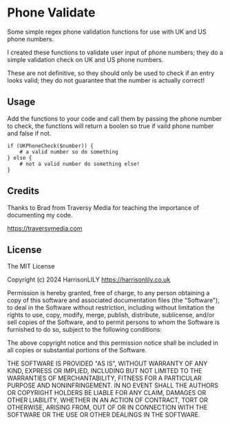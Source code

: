 # Phone Validate

Some simple regex phone validation functions for use with UK and US phone numbers.

I created these functions to validate user input of phone numbers; they do a simple validation check on UK and US phone numbers.

These are not definitive, so they should only be used to check if an entry looks valid; they do not guarantee that the number is actually correct!

## Usage

Add the functions to your code and call them by passing the phone number to check, the functions will return a boolen so true if vaild phone number and false if not.

```
if (UKPhoneCheck($number)) {
    # a valid number so do something
} else {
    # not a valid number do something else!
}
```

## Credits

Thanks to Brad from Traversy Media for teaching the importance of documenting my code.

https://traversymedia.com

## License

The MIT License

Copyright (c) 2024 HarrisonLILY https://harrisonlily.co.uk

Permission is hereby granted, free of charge, to any person obtaining a copy
of this software and associated documentation files (the "Software"), to deal
in the Software without restriction, including without limitation the rights
to use, copy, modify, merge, publish, distribute, sublicense, and/or sell
copies of the Software, and to permit persons to whom the Software is
furnished to do so, subject to the following conditions:

The above copyright notice and this permission notice shall be included in
all copies or substantial portions of the Software.

THE SOFTWARE IS PROVIDED "AS IS", WITHOUT WARRANTY OF ANY KIND, EXPRESS OR
IMPLIED, INCLUDING BUT NOT LIMITED TO THE WARRANTIES OF MERCHANTABILITY,
FITNESS FOR A PARTICULAR PURPOSE AND NONINFRINGEMENT. IN NO EVENT SHALL THE
AUTHORS OR COPYRIGHT HOLDERS BE LIABLE FOR ANY CLAIM, DAMAGES OR OTHER
LIABILITY, WHETHER IN AN ACTION OF CONTRACT, TORT OR OTHERWISE, ARISING FROM,
OUT OF OR IN CONNECTION WITH THE SOFTWARE OR THE USE OR OTHER DEALINGS IN
THE SOFTWARE.
